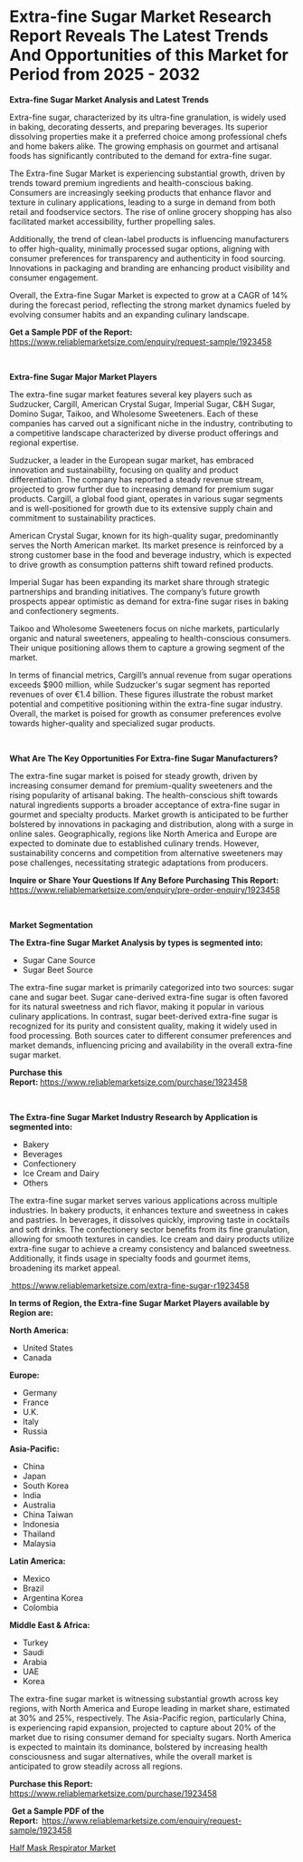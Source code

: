 <p><h1>Extra-fine Sugar Market Research Report Reveals The Latest Trends And Opportunities of this Market for Period from 2025 - 2032</h1></p><p><strong>Extra-fine Sugar Market Analysis and Latest Trends</strong></p>
<p><p>Extra-fine sugar, characterized by its ultra-fine granulation, is widely used in baking, decorating desserts, and preparing beverages. Its superior dissolving properties make it a preferred choice among professional chefs and home bakers alike. The growing emphasis on gourmet and artisanal foods has significantly contributed to the demand for extra-fine sugar.</p><p>The Extra-fine Sugar Market is experiencing substantial growth, driven by trends toward premium ingredients and health-conscious baking. Consumers are increasingly seeking products that enhance flavor and texture in culinary applications, leading to a surge in demand from both retail and foodservice sectors. The rise of online grocery shopping has also facilitated market accessibility, further propelling sales.</p><p>Additionally, the trend of clean-label products is influencing manufacturers to offer high-quality, minimally processed sugar options, aligning with consumer preferences for transparency and authenticity in food sourcing. Innovations in packaging and branding are enhancing product visibility and consumer engagement.</p><p>Overall, the Extra-fine Sugar Market is expected to grow at a CAGR of 14% during the forecast period, reflecting the strong market dynamics fueled by evolving consumer habits and an expanding culinary landscape.</p></p>
<p><strong>Get a Sample PDF of the Report:&nbsp;</strong> <a href="https://www.reliablemarketsize.com/enquiry/request-sample/1923458?utm_campaign=2316&utm_medium=2&utm_source=Github&utm_content=ia&utm_term=28032025&utm_id=extra-fine-sugar">https://www.reliablemarketsize.com/enquiry/request-sample/1923458</a></p>
<p>&nbsp;</p>
<p><strong>Extra-fine Sugar Major Market Players</strong></p>
<p><p>The extra-fine sugar market features several key players such as Sudzucker, Cargill, American Crystal Sugar, Imperial Sugar, C&H Sugar, Domino Sugar, Taikoo, and Wholesome Sweeteners. Each of these companies has carved out a significant niche in the industry, contributing to a competitive landscape characterized by diverse product offerings and regional expertise.</p><p>Sudzucker, a leader in the European sugar market, has embraced innovation and sustainability, focusing on quality and product differentiation. The company has reported a steady revenue stream, projected to grow further due to increasing demand for premium sugar products. Cargill, a global food giant, operates in various sugar segments and is well-positioned for growth due to its extensive supply chain and commitment to sustainability practices.</p><p>American Crystal Sugar, known for its high-quality sugar, predominantly serves the North American market. Its market presence is reinforced by a strong customer base in the food and beverage industry, which is expected to drive growth as consumption patterns shift toward refined products.</p><p>Imperial Sugar has been expanding its market share through strategic partnerships and branding initiatives. The company’s future growth prospects appear optimistic as demand for extra-fine sugar rises in baking and confectionery segments.</p><p>Taikoo and Wholesome Sweeteners focus on niche markets, particularly organic and natural sweeteners, appealing to health-conscious consumers. Their unique positioning allows them to capture a growing segment of the market.</p><p>In terms of financial metrics, Cargill’s annual revenue from sugar operations exceeds $900 million, while Sudzucker's sugar segment has reported revenues of over €1.4 billion. These figures illustrate the robust market potential and competitive positioning within the extra-fine sugar industry. Overall, the market is poised for growth as consumer preferences evolve towards higher-quality and specialized sugar products.</p></p>
<p>&nbsp;</p>
<p><strong>What Are The Key Opportunities For Extra-fine Sugar Manufacturers?</strong></p>
<p><p>The extra-fine sugar market is poised for steady growth, driven by increasing consumer demand for premium-quality sweeteners and the rising popularity of artisanal baking. The health-conscious shift towards natural ingredients supports a broader acceptance of extra-fine sugar in gourmet and specialty products. Market growth is anticipated to be further bolstered by innovations in packaging and distribution, along with a surge in online sales. Geographically, regions like North America and Europe are expected to dominate due to established culinary trends. However, sustainability concerns and competition from alternative sweeteners may pose challenges, necessitating strategic adaptations from producers.</p></p>
<p><strong>Inquire or Share Your Questions If Any Before Purchasing This Report:</strong> <a href="https://www.reliablemarketsize.com/enquiry/pre-order-enquiry/1923458?utm_campaign=2316&utm_medium=2&utm_source=Github&utm_content=ia&utm_term=28032025&utm_id=extra-fine-sugar">https://www.reliablemarketsize.com/enquiry/pre-order-enquiry/1923458</a></p>
<p>&nbsp;</p>
<p><strong>Market Segmentation</strong></p>
<p><strong>The Extra-fine Sugar Market Analysis by types is segmented into:</strong></p>
<p><ul><li>Sugar Cane Source</li><li>Sugar Beet Source</li></ul></p>
<p><p>The extra-fine sugar market is primarily categorized into two sources: sugar cane and sugar beet. Sugar cane-derived extra-fine sugar is often favored for its natural sweetness and rich flavor, making it popular in various culinary applications. In contrast, sugar beet-derived extra-fine sugar is recognized for its purity and consistent quality, making it widely used in food processing. Both sources cater to different consumer preferences and market demands, influencing pricing and availability in the overall extra-fine sugar market.</p></p>
<p><strong>Purchase this Report:&nbsp;</strong><a href="https://www.reliablemarketsize.com/purchase/1923458?utm_campaign=2316&utm_medium=2&utm_source=Github&utm_content=ia&utm_term=28032025&utm_id=extra-fine-sugar">https://www.reliablemarketsize.com/purchase/1923458</a></p>
<p>&nbsp;</p>
<p><strong>The Extra-fine Sugar Market Industry Research by Application is segmented into:</strong></p>
<p><ul><li>Bakery</li><li>Beverages</li><li>Confectionery</li><li>Ice Cream and Dairy</li><li>Others</li></ul></p>
<p><p>The extra-fine sugar market serves various applications across multiple industries. In bakery products, it enhances texture and sweetness in cakes and pastries. In beverages, it dissolves quickly, improving taste in cocktails and soft drinks. The confectionery sector benefits from its fine granulation, allowing for smooth textures in candies. Ice cream and dairy products utilize extra-fine sugar to achieve a creamy consistency and balanced sweetness. Additionally, it finds usage in specialty foods and gourmet items, broadening its market appeal.</p></p>
<p><a href="https://www.reliablemarketsize.com/extra-fine-sugar-r1923458?utm_campaign=2316&utm_medium=2&utm_source=Github&utm_content=ia&utm_term=28032025&utm_id=extra-fine-sugar">&nbsp;https://www.reliablemarketsize.com/extra-fine-sugar-r1923458</a></p>
<p><strong>In terms of Region, the Extra-fine Sugar Market Players available by Region are:</strong></p>
<p>
    <p> <strong> North America: </strong>
        <ul>
            <li>United States</li>
            <li>Canada</li>
        </ul>
        </p> 
    <p> <strong> Europe: </strong>
        <ul>
            <li>Germany</li>
            <li>France</li>
            <li>U.K.</li>
            <li>Italy</li>
            <li>Russia</li>
        </ul>
        </p> 
    <p> <strong> Asia-Pacific: </strong>
        <ul>
            <li>China</li>
            <li>Japan</li>
            <li>South Korea</li>
            <li>India</li>
            <li>Australia</li>
            <li>China Taiwan</li>
            <li>Indonesia</li>
            <li>Thailand</li>
            <li>Malaysia</li>
        </ul>
        </p> 
    <p> <strong> Latin America: </strong>
        <ul>
            <li>Mexico</li>
            <li>Brazil</li>
            <li>Argentina Korea</li>
            <li>Colombia</li>
        </ul>
        </p> 
    <p> <strong> Middle East & Africa: </strong>
        <ul>
            <li>Turkey</li>
            <li>Saudi</li>
            <li>Arabia</li>
            <li>UAE</li>
            <li>Korea</li>
        </ul>
    </p>
    </p>
<p><p>The extra-fine sugar market is witnessing substantial growth across key regions, with North America and Europe leading in market share, estimated at 30% and 25%, respectively. The Asia-Pacific region, particularly China, is experiencing rapid expansion, projected to capture about 20% of the market due to rising consumer demand for specialty sugars. North America is expected to maintain its dominance, bolstered by increasing health consciousness and sugar alternatives, while the overall market is anticipated to grow steadily across all regions.</p></p>
<p><strong>Purchase this Report: </strong><a href="https://www.reliablemarketsize.com/purchase/1923458?utm_campaign=2316&utm_medium=2&utm_source=Github&utm_content=ia&utm_term=28032025&utm_id=extra-fine-sugar">https://www.reliablemarketsize.com/purchase/1923458</a></p>
<p>&nbsp;<strong>Get a Sample PDF of the Report:&nbsp;&nbsp;</strong><a href="https://www.reliablemarketsize.com/enquiry/request-sample/1923458?utm_campaign=2316&utm_medium=2&utm_source=Github&utm_content=ia&utm_term=28032025&utm_id=extra-fine-sugar">https://www.reliablemarketsize.com/enquiry/request-sample/1923458</a></p>
<p><strong></strong></p>
<p><p><a href="https://github.com/bensemilia864/Market-Research-Report-List-1/blob/main/half-mask-respirator-market.md?utm_campaign=2316&utm_medium=2&utm_source=Github&utm_content=ia&utm_term=28032025&utm_id=extra-fine-sugar">Half Mask Respirator Market</a></p></p>